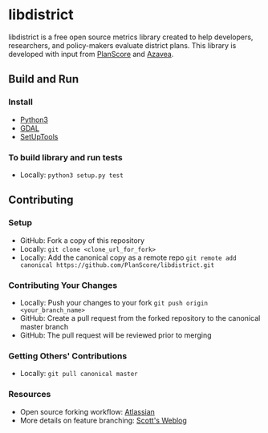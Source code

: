 # libdistrict

libdistrict is a free open source metrics library created to help developers, researchers, and policy-makers evaluate district plans. This library is developed with input from [PlanScore](https://www.planscore.org) and [Azavea](https://www.azavea.com).

## Build and Run

### Install
 * [Python3](https://www.python.org/downloads/)
 * [GDAL](https://pypi.python.org/pypi/GDAL)
 * [SetUpTools](https://packaging.python.org/tutorials/installing-packages/)

### To build library and run tests
 * Locally: `python3 setup.py test`


## Contributing

### Setup
 * GitHub: Fork a copy of this repository
 * Locally: `git clone <clone_url_for_fork>`
 * Locally: Add the canonical copy as a remote repo `git remote add canonical https://github.com/PlanScore/libdistrict.git` 

### Contributing Your Changes
 * Locally: Push your changes to your fork `git push origin <your_branch_name>`
 * GitHub: Create a pull request from the forked repository to the canonical master branch
 * GitHub: The pull request will be reviewed prior to merging

### Getting Others' Contributions
 * Locally: `git pull canonical master`
 
### Resources
 * Open source forking workflow: [Atlassian](https://www.atlassian.com/git/tutorials/comparing-workflows/forking-workflow)
 * More details on feature branching: [Scott's Weblog](https://blog.scottlowe.org/2015/01/27/using-fork-branch-git-workflow/)
